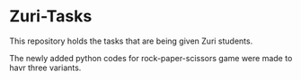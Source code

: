 # Zuri-Tasks
This repository holds the tasks that are being given Zuri students. 

The newly added python codes for rock-paper-scissors game were made to havr three variants.
